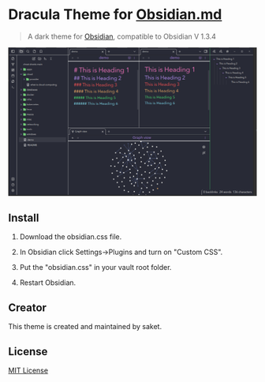 # Dracula Theme for [Obsidian.md](https://obsidian.md)

> A dark theme for [Obsidian](https://obisidian.md), compatible to Obsidian V 1.3.4

![Screenshot](./demo.png)

## Install

1. Download the obsidian.css file.

2. In Obsidian click Settings->Plugins and turn on "Custom CSS".

3. Put the "obsidian.css" in your vault root folder.

4. Restart Obsidian.


## Creator

This theme is created and maintained by saket. 

## License

[MIT License](./LICENSE)